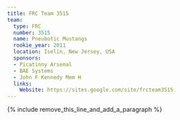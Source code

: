 ```yaml
---
title: FRC Team 3515
team:
  type: FRC
  number: 3515
  name: Pneubotic Mustangs
  rookie_year: 2011
  location: Iselin, New Jersey, USA
  sponsors:
  - Picatinny Arsenal
  - BAE Systems
  - John F Kennedy Mem H
  links:
    Website: https://sites.google.com/site/frcteam3515
---
```


{% include remove_this_line_and_add_a_paragraph %}